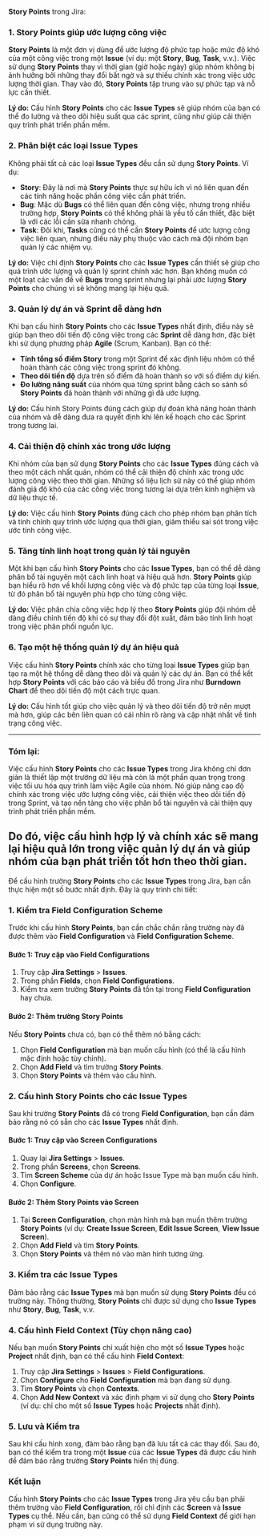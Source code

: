 **Story Points** trong Jira:

### 1. **Story Points giúp ước lượng công việc**
**Story Points** là một đơn vị dùng để ước lượng độ phức tạp hoặc mức độ khó của một công việc trong một **Issue** (ví dụ: một **Story**, **Bug**, **Task**, v.v.). Việc sử dụng **Story Points** thay vì thời gian (giờ hoặc ngày) giúp nhóm không bị ảnh hưởng bởi những thay đổi bất ngờ và sự thiếu chính xác trong việc ước lượng thời gian. Thay vào đó, **Story Points** tập trung vào sự phức tạp và nỗ lực cần thiết.

**Lý do:** Cấu hình **Story Points** cho các **Issue Types** sẽ giúp nhóm của bạn có thể đo lường và theo dõi hiệu suất qua các sprint, cũng như giúp cải thiện quy trình phát triển phần mềm.

### 2. **Phân biệt các loại Issue Types**
Không phải tất cả các loại **Issue Types** đều cần sử dụng **Story Points**. Ví dụ:
- **Story**: Đây là nơi mà **Story Points** thực sự hữu ích vì nó liên quan đến các tính năng hoặc phần công việc cần phát triển.
- **Bug**: Mặc dù **Bugs** có thể liên quan đến công việc, nhưng trong nhiều trường hợp, **Story Points** có thể không phải là yếu tố cần thiết, đặc biệt là với các lỗi cần sửa nhanh chóng.
- **Task**: Đôi khi, **Tasks** cũng có thể cần **Story Points** để ước lượng công việc liên quan, nhưng điều này phụ thuộc vào cách mà đội nhóm bạn quản lý các nhiệm vụ.

**Lý do:** Việc chỉ định **Story Points** cho các **Issue Types** cần thiết sẽ giúp cho quá trình ước lượng và quản lý sprint chính xác hơn. Bạn không muốn có một loạt các vấn đề về **Bugs** trong sprint nhưng lại phải ước lượng **Story Points** cho chúng vì sẽ không mang lại hiệu quả.

### 3. **Quản lý dự án và Sprint dễ dàng hơn**
Khi bạn cấu hình **Story Points** cho các **Issue Types** nhất định, điều này sẽ giúp bạn theo dõi tiến độ công việc trong các **Sprint** dễ dàng hơn, đặc biệt khi sử dụng phương pháp **Agile** (Scrum, Kanban). Bạn có thể:
- **Tính tổng số điểm Story** trong một Sprint để xác định liệu nhóm có thể hoàn thành các công việc trong sprint đó không.
- **Theo dõi tiến độ** dựa trên số điểm đã hoàn thành so với số điểm dự kiến.
- **Đo lường năng suất** của nhóm qua từng sprint bằng cách so sánh số **Story Points** đã hoàn thành với những gì đã ước lượng.

**Lý do:** Cấu hình Story Points đúng cách giúp dự đoán khả năng hoàn thành của nhóm và dễ dàng đưa ra quyết định khi lên kế hoạch cho các Sprint trong tương lai.

### 4. **Cải thiện độ chính xác trong ước lượng**
Khi nhóm của bạn sử dụng **Story Points** cho các **Issue Types** đúng cách và theo một cách nhất quán, nhóm có thể cải thiện độ chính xác trong ước lượng công việc theo thời gian. Những số liệu lịch sử này có thể giúp nhóm đánh giá độ khó của các công việc trong tương lai dựa trên kinh nghiệm và dữ liệu thực tế.

**Lý do:** Việc cấu hình **Story Points** đúng cách cho phép nhóm bạn phân tích và tinh chỉnh quy trình ước lượng qua thời gian, giảm thiểu sai sót trong việc ước tính công việc.

### 5. **Tăng tính linh hoạt trong quản lý tài nguyên**
Một khi bạn cấu hình **Story Points** cho các **Issue Types**, bạn có thể dễ dàng phân bổ tài nguyên một cách linh hoạt và hiệu quả hơn. **Story Points** giúp bạn hiểu rõ hơn về khối lượng công việc và độ phức tạp của từng loại **Issue**, từ đó phân bổ tài nguyên phù hợp cho từng công việc.

**Lý do:** Việc phân chia công việc hợp lý theo **Story Points** giúp đội nhóm dễ dàng điều chỉnh tiến độ khi có sự thay đổi đột xuất, đảm bảo tính linh hoạt trong việc phân phối nguồn lực.

### 6. **Tạo một hệ thống quản lý dự án hiệu quả**
Việc cấu hình **Story Points** chính xác cho từng loại **Issue Types** giúp bạn tạo ra một hệ thống dễ dàng theo dõi và quản lý các dự án. Bạn có thể kết hợp **Story Points** với các báo cáo và biểu đồ trong Jira như **Burndown Chart** để theo dõi tiến độ một cách trực quan.

**Lý do:** Cấu hình tốt giúp cho việc quản lý và theo dõi tiến độ trở nên mượt mà hơn, giúp các bên liên quan có cái nhìn rõ ràng và cập nhật nhất về tình trạng công việc.

---

### Tóm lại:
Việc cấu hình **Story Points** cho các **Issue Types** trong Jira không chỉ đơn giản là thiết lập một trường dữ liệu mà còn là một phần quan trọng trong việc tối ưu hóa quy trình làm việc Agile của nhóm. Nó giúp nâng cao độ chính xác trong việc ước lượng công việc, cải thiện việc theo dõi tiến độ trong Sprint, và tạo nền tảng cho việc phân bổ tài nguyên và cải thiện quy trình phát triển phần mềm.

Do đó, việc cấu hình hợp lý và chính xác sẽ mang lại hiệu quả lớn trong việc quản lý dự án và giúp nhóm của bạn phát triển tốt hơn theo thời gian.
---

Để cấu hình trường **Story Points** cho các **Issue Types** trong Jira, bạn cần thực hiện một số bước nhất định. Đây là quy trình chi tiết:

### 1. **Kiểm tra Field Configuration Scheme**
Trước khi cấu hình **Story Points**, bạn cần chắc chắn rằng trường này đã được thêm vào **Field Configuration** và **Field Configuration Scheme**.

#### Bước 1: Truy cập vào **Field Configurations**
1. Truy cập **Jira Settings** > **Issues**.
2. Trong phần **Fields**, chọn **Field Configurations**.
3. Kiểm tra xem trường **Story Points** đã tồn tại trong **Field Configuration** hay chưa.

#### Bước 2: Thêm trường **Story Points**
Nếu **Story Points** chưa có, bạn có thể thêm nó bằng cách:
1. Chọn **Field Configuration** mà bạn muốn cấu hình (có thể là cấu hình mặc định hoặc tùy chỉnh).
2. Chọn **Add Field** và tìm trường **Story Points**.
3. Chọn **Story Points** và thêm vào cấu hình.

### 2. **Cấu hình Story Points cho các Issue Types**
Sau khi trường **Story Points** đã có trong **Field Configuration**, bạn cần đảm bảo rằng nó có sẵn cho các **Issue Types** nhất định.

#### Bước 1: Truy cập vào **Screen Configurations**
1. Quay lại **Jira Settings** > **Issues**.
2. Trong phần **Screens**, chọn **Screens**.
3. Tìm **Screen Scheme** của dự án hoặc Issue Type mà bạn muốn cấu hình.
4. Chọn **Configure**.

#### Bước 2: Thêm Story Points vào Screen
1. Tại **Screen Configuration**, chọn màn hình mà bạn muốn thêm trường **Story Points** (ví dụ: **Create Issue Screen**, **Edit Issue Screen**, **View Issue Screen**).
2. Chọn **Add Field** và tìm **Story Points**.
3. Chọn **Story Points** và thêm nó vào màn hình tương ứng.

### 3. **Kiểm tra các Issue Types**
Đảm bảo rằng các **Issue Types** mà bạn muốn sử dụng **Story Points** đều có trường này. Thông thường, **Story Points** chỉ được sử dụng cho **Issue Types** như **Story**, **Bug**, **Task**, v.v.

### 4. **Cấu hình Field Context (Tùy chọn nâng cao)**
Nếu bạn muốn **Story Points** chỉ xuất hiện cho một số **Issue Types** hoặc **Project** nhất định, bạn có thể cấu hình **Field Context**:

1. Truy cập **Jira Settings** > **Issues** > **Field Configurations**.
2. Chọn **Configure** cho **Field Configuration** mà bạn đang sử dụng.
3. Tìm **Story Points** và chọn **Contexts**.
4. Chọn **Add New Context** và xác định phạm vi sử dụng cho **Story Points** (ví dụ: chỉ cho một số **Issue Types** hoặc **Projects** nhất định).

### 5. **Lưu và Kiểm tra**
Sau khi cấu hình xong, đảm bảo rằng bạn đã lưu tất cả các thay đổi. Sau đó, bạn có thể kiểm tra trong một **Issue** của các **Issue Types** đã được cấu hình để đảm bảo rằng trường **Story Points** hiển thị đúng.

### Kết luận
Cấu hình **Story Points** cho các **Issue Types** trong Jira yêu cầu bạn phải thêm trường vào **Field Configuration**, rồi chỉ định các **Screen** và **Issue Types** cụ thể. Nếu cần, bạn cũng có thể sử dụng **Field Context** để giới hạn phạm vi sử dụng trường này.